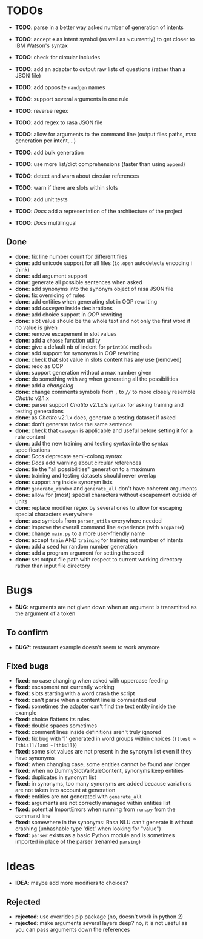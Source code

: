 # TODOs

- **TODO**: parse in a better way asked number of generation of intents
- **TODO**: accept `#` as intent symbol (as well as `%` currently) to get closer to IBM Watson's syntax

- **TODO**: check for circular includes

- **TODO**: add an adapter to output raw lists of questions (rather than a JSON file)

- **TODO**: add opposite `randgen` names
- **TODO**: support several arguments in one rule
- **TODO**: reverse regex

- **TODO**: add regex to rasa JSON file

- **TODO**: allow for arguments to the command line (output file*s* paths, max generation per intent,...)
- **TODO**: add bulk generation

- **TODO**: use more list/dict comprehensions (faster than using `append`)
<!-- - **TODO**: rewrite docstrings formatted as explained in *PEP257* -->
- **TODO**: detect and warn about circular references
- **TODO**: warn if there are slots within slots

- **TODO**: add unit tests

- **TODO**: *Docs* add a representation of the architecture of the project
- **TODO**: *Docs* multilingual

## Done

- **done**: fix line number count for different files
- **done**: add unicode support for all files (`io.open` autodetects encoding i think)
- **done**: add argument support
- **done**: generate all possible sentences when asked
- **done**: add synonyms into the synonym object of rasa JSON file
- **done**: fix overriding of rules
- **done**: add entities when generating slot in OOP rewriting
- **done**: add *casegen* inside declarations
- **done**: add choice support in *OOP* rewriting
- **done**: slot value should be the whole text and not only the first word if no value is given
- **done**: remove escapement in slot values
- **done**: add a `choose` function utility
- **done**: give a default nb of indent for `printDBG` methods
- **done**: add support for synonyms in OOP rewriting
- **done**: check that slot value in slots content has any use (removed)
- **done**: redo as OOP
- **done**: support generation without a max number given
- **done**: do something with `arg` when generating all the possibilities
- **done**: add a *changelog*
- **done**: change comments symbols from `;` to `//` to more closely resemble *Chatito* v2.1.x
- **done**: parser support *Chatito* v2.1.x's syntax for asking training and testing generations
- **done**: as *Chatito* v2.1.x does, generate a testing dataset if asked
- **done**: don't generate twice the same sentence
- **done**: check that `casegen` is applicable and useful before setting it for a rule content
- **done**: add the new training and testing syntax into the syntax specifications
- **done**: *Docs* deprecate semi-colong syntax
- **done**: *Docs* add warning about circular references
- **done**: tie the "all possibilities" generation to a maximum
- **done**: training and testing datasets should never overlap
- **done**: support `arg` inside synonym lists
- **done**: `generate_random` and `generate_all` don't have coherent arguments
- **done**: allow for (most) special characters without escapement outside of units
- **done**: replace modifier regex by several ones to allow for escaping special characters everywhere
- **done**: use symbols from `parser_utils` everywhere needed
- **done**: improve the overall command line experience (with `argparse`)
- **done**: change `main.py` to a more user-friendly name
- **done**: accept `train` AND `training` for training set number of intents
- **done**: add a seed for random number generation
- **done**: add a program argument for setting the seed
- **done**: set output file path with respect to current working directory rather than input file directory

# Bugs

- **BUG**: arguments are not given down when an argument is transmitted as the argument of a token

## To confirm

- **BUG?**: restaurant example doesn't seem to work anymore

## Fixed bugs

- **fixed**: no case changing when asked with uppercase feeding
- **fixed**: escapment not currently working
- **fixed**: slots starting with a word crash the script
- **fixed**: can't parse when a content line is commented out
- **fixed**: sometimes the adapter can't find the text entity inside the example
- **fixed**: choice flattens its rules
- **fixed**: double spaces sometimes
- **fixed**: comment lines inside definitions aren't truly ignored
- **fixed**: fix bug with ']' generated in word groups within choices (`{[test ~[this]]/[and ~[this]]}`)
- **fixed**: some slot values are not present in the synonym list even if they have synonyms
- **fixed**: when changing case, some entities cannot be found any longer
- **fixed**: when no DummySlotValRuleContent, synonyms keep entities
- **fixed**: duplicates in synonym list
- **fixed**: in synonyms, too many synonyms are added because variations are not taken into account at generation
- **fixed**: entities are not generated with `generate_all`
- **fixed**: arguments are not correctly managed within entities list
- **fixed**: potential ImportErrors when running from `run.py` from the command line
- **fixed**: somewhere in the synonyms: Rasa NLU can't generate it without crashing (unhashable type 'dict' when looking for "value")
- **fixed**: `parser` exists as a basic Python module and is sometimes imported in place of the parser (renamed `parsing`)

# Ideas

- **IDEA**: maybe add more modifiers to choices?

## Rejected

- **rejected**: use overrides pip package (no, doesn't work in python 2)
- **rejected**: make arguments several layers deep? no, it is not useful as you can pass arguments down the references
